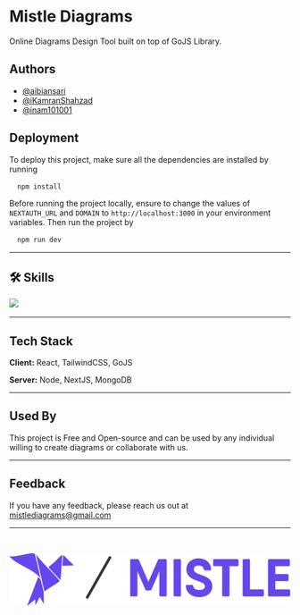 # Mistle Diagrams

Online Diagrams Design Tool built on top of GoJS Library.

## Authors

- [@aibiansari](https://www.github.com/aibiansari)
- [@iKamranShahzad](https://www.github.com/iKamranShahzad)
- [@inam101001](https://www.github.com/inam101001)

## Deployment

To deploy this project, make sure all the dependencies are installed by running

```bash
  npm install
```

Before running the project locally, ensure to change the values of `NEXTAUTH_URL` and `DOMAIN` to `http://localhost:3000` in your environment variables. Then run the project by

```bash
  npm run dev
```

 <hr/>
 
## 🛠 Skills
<img src="https://skillicons.dev/icons?i=react,tailwind,nextjs,nodejs,mongodb,html,css,vscode,figma,git,javascript,typescript,github" />

 <hr/>

## Tech Stack

**Client:** React, TailwindCSS, GoJS

**Server:** Node, NextJS, MongoDB

 <hr/>

## Used By

This project is Free and Open-source and can be used by any individual willing to create diagrams or collaborate with us.

 <hr/>

## Feedback

If you have any feedback, please reach us out at mistlediagrams@gmail.com

 <hr/>
&nbsp;

![LOGO](/mistle-app/public/logotext.svg)
